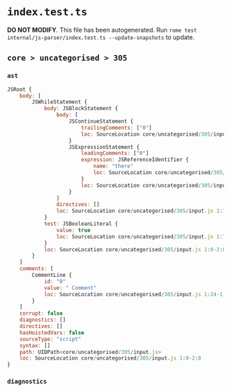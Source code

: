 # `index.test.ts`

**DO NOT MODIFY**. This file has been autogenerated. Run `rome test internal/js-parser/index.test.ts --update-snapshots` to update.

## `core > uncategorised > 305`

### `ast`

```javascript
JSRoot {
	body: [
		JSWhileStatement {
			body: JSBlockStatement {
				body: [
					JSContinueStatement {
						trailingComments: ["0"]
						loc: SourceLocation core/uncategorised/305/input.js 1:15-1:23
					}
					JSExpressionStatement {
						leadingComments: ["0"]
						expression: JSReferenceIdentifier {
							name: "there"
							loc: SourceLocation core/uncategorised/305/input.js 2:0-2:5 (there)
						}
						loc: SourceLocation core/uncategorised/305/input.js 2:0-2:6
					}
				]
				directives: []
				loc: SourceLocation core/uncategorised/305/input.js 1:13-2:8
			}
			test: JSBooleanLiteral {
				value: true
				loc: SourceLocation core/uncategorised/305/input.js 1:7-1:11
			}
			loc: SourceLocation core/uncategorised/305/input.js 1:0-2:8
		}
	]
	comments: [
		CommentLine {
			id: "0"
			value: " Comment"
			loc: SourceLocation core/uncategorised/305/input.js 1:24-1:34
		}
	]
	corrupt: false
	diagnostics: []
	directives: []
	hasHoistedVars: false
	sourceType: "script"
	syntax: []
	path: UIDPath<core/uncategorised/305/input.js>
	loc: SourceLocation core/uncategorised/305/input.js 1:0-2:8
}
```

### `diagnostics`

```

```
